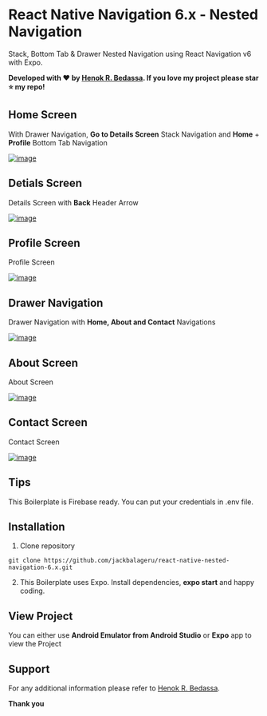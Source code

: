 # React Native Navigation 6.x - Nested Navigation

Stack, Bottom Tab & Drawer Nested Navigation using React Navigation v6 with Expo.

**Developed with ❤️ by [Henok R. Bedassa](https://henok.us/). If you love my project please star ⭐️ my repo!**

## Home Screen

With Drawer Navigation, **Go to Details Screen** Stack Navigation and **Home** + **Profile** Bottom Tab Navigation

[![image](https://251hosting.com/githubcontent/rn-nested-navigation_01.jpg)](https://henok.us/)

## Detials Screen

Details Screen with **Back** Header Arrow

[![image](https://251hosting.com/githubcontent/rn-nested-navigation_02.jpg)](https://henok.us/)

## Profile Screen

Profile Screen

[![image](https://251hosting.com/githubcontent/rn-nested-navigation_03.jpg)](https://henok.us/)

## Drawer Navigation

Drawer Navigation with **Home, About and Contact** Navigations

[![image](https://251hosting.com/githubcontent/rn-nested-navigation_04.jpg)](https://henok.us/)

## About Screen

About Screen

[![image](https://251hosting.com/githubcontent/rn-nested-navigation_05.jpg)](https://henok.us/)

## Contact Screen

Contact Screen

[![image](https://251hosting.com/githubcontent/rn-nested-navigation_06.jpg)](https://henok.us/)

## Tips

This Boilerplate is Firebase ready. You can put your credentials in .env file.

## Installation

1. Clone repository

```shell
git clone https://github.com/jackbalageru/react-native-nested-navigation-6.x.git
```

2. This Boilerplate uses Expo. Install dependencies, **expo start** and happy coding.

## View Project

You can either use **Android Emulator from Android Studio** or **Expo** app to view the Project

## Support

For any additional information please refer to [Henok R. Bedassa](https://henok.us).

**Thank you**
